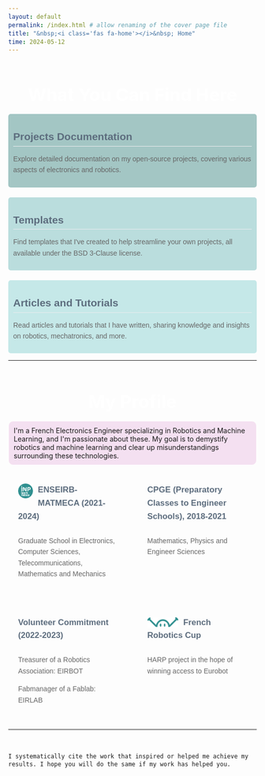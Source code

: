 ```yaml
---
layout: default
permalink: /index.html # allow renaming of the cover page file
title: "&nbsp;<i class='fas fa-home'></i>&nbsp; Home"
time: 2024-05-12
---
```


<br>

## <span style="font-size: 36px; font-weight: bold; color:#fff; border-bottom: none; display: block; text-align: center;">What You Can Find Here<span>

<div style="display: flex; flex-wrap: wrap; gap: 20px;">

  <div style="flex: 1; min-width: 300px; background-color: #A3C6C4; padding: 10px; border-radius: 5px; color: #333; font-family: Arial, sans-serif; line-height: 1.6;">
    <hr style="border: none; border-top: transparent; margin: 9px 0; background: transparent;">
    <span style="display: block; padding-bottom: .1em; border-bottom: 1px solid #eaecef; font-size: 1.5em; font-weight: bold; color: #5D6D7E;">
      Projects Documentation
    </span>
    <p style="color: #666;">
      Explore detailed documentation on my open-source projects, covering various aspects of electronics and robotics.
    </p>
  </div>

  <div style="flex: 1; min-width: 300px; background-color: #BADDDD; padding: 10px; border-radius: 5px; color: #333; font-family: Arial, sans-serif; line-height: 1.6;">
    <hr style="border: none; border-top: transparent; margin: 9px 0; background: transparent;">
    <span style="display: block; padding-bottom: .1em; border-bottom: 1px solid #eaecef; font-size: 1.5em; font-weight: bold; color: #5D6D7E;">
      Templates
    </span>
    <p style="color: #666;">
      Find templates that I've created to help streamline your own projects, all available under the BSD 3-Clause license.
    </p>
  </div>

  <div style="flex: 1; min-width: 300px; background-color: #C5E8E8; padding: 10px; border-radius: 5px; color: #333; font-family: Arial, sans-serif; line-height: 1.6;">
    <hr style="border: none; border-top: transparent; margin: 9px 0; background: transparent;">
    <span style="display: block; padding-bottom: .1em; border-bottom: 1px solid #eaecef; font-size: 1.5em; font-weight: bold; color: #5D6D7E;">
      Articles and Tutorials
    </span>
    <p style="color: #666;">
      Read articles and tutorials that I have written, sharing knowledge and insights on robotics, mechatronics, and more.
    </p>
  </div>

</div>


---
<br>

## <span style="font-size: 36px; font-weight: bold; color:#fff; border-bottom: none; display: block; text-align: center;">My Profile<span>

<div style="background-color: rgba(176, 19, 159, 0.12); padding: 10px; border: 1px solid #fff; border-radius: 10px;">
  I'm a French Electronics Engineer specializing in Robotics and Machine Learning, and I'm passionate about these. My goal is to demystify robotics and machine learning and clear up misunderstandings surrounding these technologies.
</div>
<br>


<div style="display: grid; grid-template-columns: repeat(2, 1fr); gap: 20px; background-color: transparent; padding: 0px; border-radius: 10px;">
  
  <div style="background-color: transparent; padding: 20px; border-radius: 10px; color: #333; font-family: Arial, sans-serif; line-height: 1.6;">
    <div style="overflow: hidden; margin-bottom: 10px;">
        <!-- <i class="fas fa-microchip" style="font-size: 30px; float: left; margin-right: 10px;"></i> -->
        <img src="/config/assets/images/Enseirb_dark.png" style="height: 30px; float: left; margin-right: 10px; background: transparent;">
        <h1 style="margin: 0; font-size: 1.2em; color: #5D6D7E; padding-bottom: .6em;">
          <a href="https://enseirb-matmeca.bordeaux-inp.fr/fr" rel="noreferrer" target="_blank"
            style="color: #5D6D7E; text-decoration: none;" 
            onmouseover="this.style.color='#3498DB'; this.style.textDecoration='underline';" 
            onmouseout="this.style.color='#5D6D7E'; this.style.textDecoration='none';">
            ENSEIRB-MATMECA (2021-2024)
          </a>
        </h1>
    </div>
    <p style="color: #666;">
      Graduate School in Electronics, Computer Sciences, Telecommunications, Mathematics and Mechanics
    </p>
  </div>

  <div style="background-color: transparent; padding: 20px; border-radius: 10px; color: #333; font-family: Arial, sans-serif; line-height: 1.6;">
    <div style="overflow: hidden; margin-bottom: 10px;">
      <i class="fas fa-book" style="font-size: 30px; float: left; margin-right: 10px; color: #309090"></i>
      <h1 style="margin: 0; font-size: 1.2em; color: #5D6D7E; padding-bottom: .6em;">
        CPGE (Preparatory Classes to Engineer Schools), 2018-2021
      </h1>
    </div>
    <p style="color: #666;">
      Mathematics, Physics and Engineer Sciences
    </p>
  </div>

  <div style="background-color: transparent; padding: 20px; border-radius: 10px; color: #333; font-family: Arial, sans-serif; line-height: 1.6;">
    <div style="overflow: hidden; margin-bottom: 10px;">
      <i class="fas fa-hand-holding" 
        style="font-size: 30px; float: left; margin-right: 10px; margin-top: -10px; color: #309090;">
      </i>
      <h1 style="margin: 0; font-size: 1.2em; color: #5D6D7E; padding-bottom: .6em;">
        Volunteer Commitment (2022-2023)
      </h1>
    </div>
    <p style="color: #666;">
      Treasurer of a Robotics Association:
      <a href="https://eirbot.github.io/" rel="noreferrer" target="_blank"
        style="color:#666; text-decoration: none;" 
        onmouseover="this.style.color='#3498DB'; this.style.textDecoration='underline';" 
        onmouseout="this.style.color='#666'; this.style.textDecoration='none';">
        EIRBOT
      </a>
    </p>
    <p style="color: #666;">
      Fabmanager of a Fablab:
      <a href="https://www.eirlab.net/" rel="noreferrer" target="_blank"
        style="color:#666; text-decoration: none;" 
        onmouseover="this.style.color='#3498DB'; this.style.textDecoration='underline';" 
        onmouseout="this.style.color='#666'; this.style.textDecoration='none';">
        EIRLAB
      </a>
    </p>
  </div>

  <div style="background-color: transparent; padding: 20px; border-radius: 10px; color: #333; font-family: Arial, sans-serif; line-height: 1.6;">
    <div style="overflow: hidden; margin-bottom: 10px;">
      <!-- <i class="fas fa-robot" 
        style="font-size: 30px; float: left; margin-right: 10px;">
      </i> -->
      <img src="/config/assets/images/coupe_de_robotique_Dark.png" style="height: 20px; float: left; margin-right: 10px; background: transparent; margin-top: 2px;">
      <h1 style="margin: 0; font-size: 1.2em; color: #5D6D7E; padding-bottom: .6em;">
        <a href="https://www.coupederobotique.fr/" rel="noreferrer" target="_blank"
          style="color: #5D6D7E; text-decoration: none;" 
          onmouseover="this.style.color='#3498DB'; this.style.textDecoration='underline';" 
          onmouseout="this.style.color='#5D6D7E'; this.style.textDecoration='none';">
          French Robotics Cup
        </a>
      </h1>
    </div>
    <p style="color: #666;">
      <a href="https://robotcopper.github.io/HARP/" rel="noreferrer"
        style="color:#666; text-decoration: none;" 
        onmouseover="this.style.color='#3498DB'; this.style.textDecoration='underline';" 
        onmouseout="this.style.color='#666'; this.style.textDecoration='none';">
        HARP
      </a>
      project in the hope of winning access to
      <a href="https://www.eurobot.org/" rel="noreferrer" target="_blank"
        style="color:#666; text-decoration: none;" 
        onmouseover="this.style.color='#3498DB'; this.style.textDecoration='underline';" 
        onmouseout="this.style.color='#666'; this.style.textDecoration='none';">
        Eurobot
      </a>
    </p>
  </div>

</div>

---

<br>

```note
I systematically cite the work that inspired or helped me achieve my results. I hope you will do the same if my work has helped you.
```
<br>

<!-- **HARP**, standing for **Holonomic Autonomous Robotic Platform**, is my current main project:
the objective I aim is to demystify robotics by showing that everyone is able to reach state-of-the-art robots.

This project is designed to participate in **Eurobot** and blends **Mechatronics** (Electronics, Mechanics, IT, and Control Systems), **Programming**, and **Machine Learning**.

Take a look here to find out more about the **HARP project**. -->
